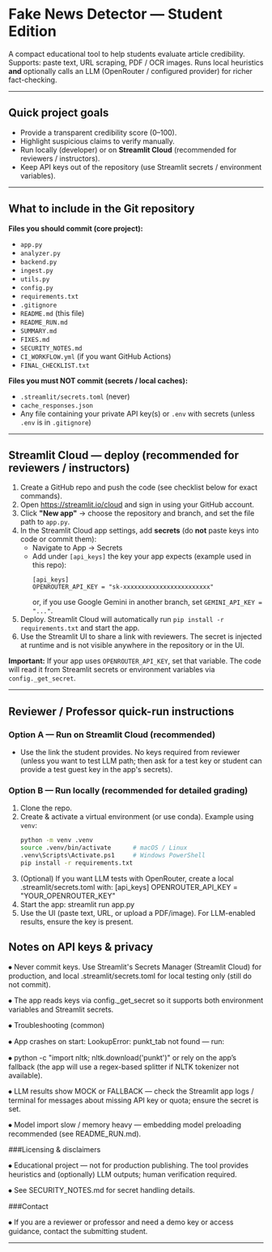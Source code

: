 # Fake News Detector — Student Edition

A compact educational tool to help students evaluate article credibility.  
Supports: paste text, URL scraping, PDF / OCR images. Runs local heuristics **and** optionally calls an LLM (OpenRouter / configured provider) for richer fact-checking.

---

## Quick project goals

- Provide a transparent credibility score (0–100).
- Highlight suspicious claims to verify manually.
- Run locally (developer) or on **Streamlit Cloud** (recommended for reviewers / instructors).
- Keep API keys out of the repository (use Streamlit secrets / environment variables).

---

## What to include in the Git repository

**Files you should commit (core project):**
- `app.py`
- `analyzer.py`
- `backend.py`
- `ingest.py`
- `utils.py`
- `config.py`
- `requirements.txt`
- `.gitignore`
- `README.md` (this file)
- `README_RUN.md`
- `SUMMARY.md`
- `FIXES.md`
- `SECURITY_NOTES.md`
- `CI_WORKFLOW.yml` (if you want GitHub Actions)
- `FINAL_CHECKLIST.txt`

**Files you must NOT commit (secrets / local caches):**
- `.streamlit/secrets.toml` (never)
- `cache_responses.json`
- Any file containing your private API key(s) or `.env` with secrets (unless `.env` is in `.gitignore`)

---

## Streamlit Cloud — deploy (recommended for reviewers / instructors)

1. Create a GitHub repo and push the code (see checklist below for exact commands).
2. Open https://streamlit.io/cloud and sign in using your GitHub account.
3. Click **"New app"** → choose the repository and branch, and set the file path to `app.py`.
4. In the Streamlit Cloud app settings, add **secrets** (do **not** paste keys into code or commit them):
   - Navigate to App → Secrets
   - Add under `[api_keys]` the key your app expects (example used in this repo):
     ```
     [api_keys]
     OPENROUTER_API_KEY = "sk-xxxxxxxxxxxxxxxxxxxxxxxx"
     ```
     or, if you use Google Gemini in another branch, set `GEMINI_API_KEY = "..."`.
5. Deploy. Streamlit Cloud will automatically run `pip install -r requirements.txt` and start the app.
6. Use the Streamlit UI to share a link with reviewers. The secret is injected at runtime and is not visible anywhere in the repository or in the UI.

**Important:** If your app uses `OPENROUTER_API_KEY`, set that variable. The code will read it from Streamlit secrets or environment variables via `config._get_secret`.

---

## Reviewer / Professor quick-run instructions

### Option A — Run on Streamlit Cloud (recommended)
- Use the link the student provides. No keys required from reviewer (unless you want to test LLM path; then ask for a test key or student can provide a test guest key in the app's secrets).

### Option B — Run locally (recommended for detailed grading)
1. Clone the repo.
2. Create & activate a virtual environment (or use conda). Example using `venv`:
   ```bash
   python -m venv .venv
   source .venv/bin/activate      # macOS / Linux
   .venv\Scripts\Activate.ps1     # Windows PowerShell
   pip install -r requirements.txt
3. (Optional) If you want LLM tests with OpenRouter, create a local .streamlit/secrets.toml with:
    [api_keys]
    OPENROUTER_API_KEY = "YOUR_OPENROUTER_KEY"
4. Start the app:
    streamlit run app.py
5. Use the UI (paste text, URL, or upload a PDF/image). For LLM-enabled results, ensure the key is present.
## Notes on API keys & privacy

⦁	Never commit keys. Use Streamlit's Secrets Manager (Streamlit Cloud) for production, and local .streamlit/secrets.toml for local testing only (still do not commit).

⦁	The app reads keys via config._get_secret so it supports both environment variables and Streamlit secrets.

⦁	Troubleshooting (common)

⦁	App crashes on start: LookupError: punkt_tab not found — run:

⦁	python -c "import nltk; nltk.download('punkt')" or rely on the app’s fallback (the app will use a regex-based splitter if NLTK tokenizer not available).

⦁	LLM results show MOCK or FALLBACK — check the Streamlit app logs / terminal for messages about missing API key or quota; ensure the secret is set.

⦁	Model import slow / memory heavy — embedding model preloading recommended (see README_RUN.md).

###Licensing & disclaimers

⦁	Educational project — not for production publishing. The tool provides heuristics and (optionally) LLM outputs; human verification required.

⦁	See SECURITY_NOTES.md for secret handling details.

###Contact

⦁	If you are a reviewer or professor and need a demo key or access guidance, contact the submitting student.

---





